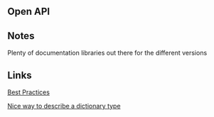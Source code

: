 ## Open API

## Notes

Plenty of documentation libraries out there for the different versions

## Links

[Best Practices](https://oai.github.io/Documentation/best-practices.html)

[Nice way to describe a dictionary type](https://github.com/microsoft/api-guidelines/blob/vNext/graph/dictionary/client-guidance.md#openapi-example)
